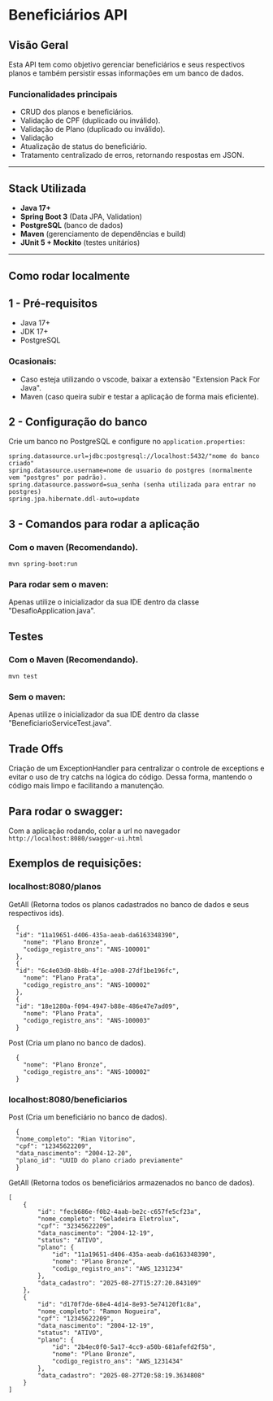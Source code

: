 # Beneficiários API

## Visão Geral
Esta API tem como objetivo gerenciar beneficiários e seus respectivos planos e também persistir essas informações em um banco de dados. 

### Funcionalidades principais
- CRUD dos planos e beneficiários.  
- Validação de CPF (duplicado ou inválido).
- Validação de Plano (duplicado ou inválido).
- Validação
- Atualização de status do beneficiário.  
- Tratamento centralizado de erros, retornando respostas em JSON.  

---

## Stack Utilizada
- **Java 17+**  
- **Spring Boot 3** (Data JPA, Validation)  
- **PostgreSQL** (banco de dados)
- **Maven** (gerenciamento de dependências e build)  
- **JUnit 5 + Mockito** (testes unitários)  

---

## Como rodar localmente

## 1 - Pré-requisitos
- Java 17+
- JDK 17+
- PostgreSQL
### Ocasionais:
- Caso esteja utilizando o vscode, baixar a extensão "Extension Pack For Java".
- Maven (caso queira subir e testar a aplicação de forma mais eficiente).

## 2 - Configuração do banco
Crie um banco no PostgreSQL e configure no `application.properties`:

```
spring.datasource.url=jdbc:postgresql://localhost:5432/"nome do banco criado"
spring.datasource.username=nome de usuario do postgres (normalmente vem "postgres" por padrão).
spring.datasource.password=sua_senha (senha utilizada para entrar no postgres)
spring.jpa.hibernate.ddl-auto=update
```
## 3 - Comandos para rodar a aplicação
### Com o maven (Recomendando).
```
mvn spring-boot:run
```
### Para rodar sem o maven:
Apenas utilize o inicializador da sua IDE dentro da classe "DesafioApplication.java".

## Testes

### Com o Maven (Recomendando).
```
mvn test
```
### Sem o maven:
Apenas utilize o inicializador da sua IDE dentro da classe "BeneficiarioServiceTest.java".

## Trade Offs
Criação de um ExceptionHandler para centralizar o controle de exceptions e evitar o uso de try catchs na lógica do código. Dessa forma, mantendo o código mais limpo e facilitando a manutenção.

## Para rodar o swagger:
Com a aplicação rodando, colar a url no navegador ```http://localhost:8080/swagger-ui.html```

## Exemplos de requisições:
### localhost:8080/planos
GetAll (Retorna todos os planos cadastrados no banco de dados e seus respectivos ids).
```
  {
  "id": "11a19651-d406-435a-aeab-da6163348390",
	"nome": "Plano Bronze",
	"codigo_registro_ans": "ANS-100001"
  },
  {
  "id": "6c4e03d0-8b8b-4f1e-a908-27df1be196fc",
	"nome": "Plano Prata",
	"codigo_registro_ans": "ANS-100002"
  },
  {
  "id": "18e1280a-f094-4947-b88e-486e47e7ad09",
	"nome": "Plano Prata",
	"codigo_registro_ans": "ANS-100003"
  }
```
Post (Cria um plano no banco de dados). 
```
  {
	"nome": "Plano Bronze",
	"codigo_registro_ans": "ANS-100002"
  }
```
### localhost:8080/beneficiarios
Post (Cria um beneficiário no banco de dados).
```
  {
  "nome_completo": "Rian Vitorino",
  "cpf": "12345622209",
  "data_nascimento": "2004-12-20",
  "plano_id": "UUID do plano criado previamente"
  }
```

GetAll (Retorna todos os beneficiários armazenados no banco de dados).
```
[
	{
		"id": "fecb686e-f0b2-4aab-be2c-c657fe5cf23a",
		"nome_completo": "Geladeira Eletrolux",
		"cpf": "32345622209",
		"data_nascimento": "2004-12-19",
		"status": "ATIVO",
		"plano": {
			"id": "11a19651-d406-435a-aeab-da6163348390",
			"nome": "Plano Bronze",
			"codigo_registro_ans": "AWS_1231234"
		},
		"data_cadastro": "2025-08-27T15:27:20.843109"
	},
	{
		"id": "d170f7de-68e4-4d14-8e93-5e74120f1c8a",
		"nome_completo": "Ramon Nogueira",
		"cpf": "12345622209",
		"data_nascimento": "2004-12-19",
		"status": "ATIVO",
		"plano": {
			"id": "2b4ec0f0-5a17-4cc9-a50b-681afefd2f5b",
			"nome": "Plano Bronze",
			"codigo_registro_ans": "AWS_1231434"
		},
		"data_cadastro": "2025-08-27T20:58:19.3634808"
	}
]
```

